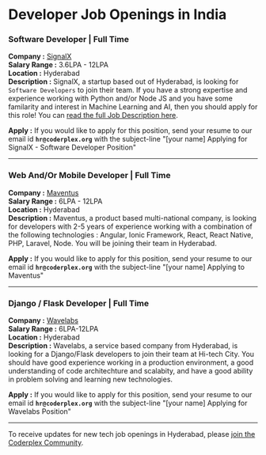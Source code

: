 # Developer Job Openings in India

### Software Developer | Full Time  
**Company :** [SignalX](http://www.signalx.ai)  
**Salary Range :** 3.6LPA - 12LPA  
**Location :** Hyderabad  
**Description :** SignalX, a startup based out of Hyderabad, is looking for `Software Developers` to join their team. If you have a strong expertise and experience working with Python and/or Node JS and you have some familarity and interest in Machine Learning and AI, then you should apply for this role! You can [read the full Job Description here](https://docs.google.com/document/d/10hFGJTf1RmSmJNzAGBWUWWLW3L02_hjK0_RWspQCYCU/edit?usp=sharing).

**Apply :** If you would like to apply for this position, send your resume to our email id **`hr@coderplex.org`** with the subject-line "[your name] Applying for SignalX - Software Developer Position"  

<hr>

### Web And/Or Mobile Developer | Full Time  
**Company :** [Maventus](https://mavsocial.com/)  
**Salary Range :** 6LPA - 12LPA  
**Location :** Hyderabad  
**Description :** Maventus, a product based multi-national company, is looking for developers with 2-5 years of experience working with a combination of the following technologies : Angular, Ionic Framework, React, React Native, PHP, Laravel, Node. You will be joining their team in Hyderabad. 

**Apply :** If you would like to apply for this position, send your resume to our email id **`hr@coderplex.org`** with the subject-line "[your name] Applying to Maventus"  

<hr>

### Django / Flask Developer | Full Time  
**Company :** [Wavelabs](https://wavelabs.in)   
**Salary Range :** 6LPA-12LPA   
**Location :** Hyderabad  
**Description :** Wavelabs, a service based company from Hyderabad, is looking for a Django/Flask developers to join their team at Hi-tech City. You should have good experience working in a production environment, a good understanding of code architechture and scalabity, and have a good ability in problem solving and learning new technologies. 

**Apply :** If you would like to apply for this position, send your resume to our email id **`hr@coderplex.org`** with the subject-line "[your name] Applying for Wavelabs Position"  

<hr>

To receive updates for new tech job openings in Hyderabad, please [join the Coderplex Community](https://coderplex.org/join).
